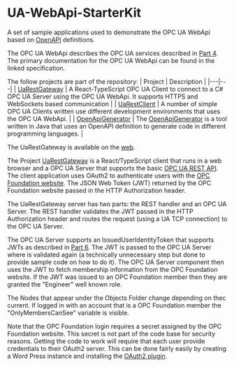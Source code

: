 # UA-WebApi-StarterKit
A set of sample applications used to demonstrate the OPC UA WebApi based on [OpenAPI](https://swagger.io/specification/) definitions. 

The OPC UA WebApi describes the OPC UA services described in [Part 4](https://reference.opcfoundation.org/Core/Part4/v105/docs/). The primary documentation for the OPC UA WebApi can be found in the linked specification. 

The follow projects are part of the repository:
| Project | Description | 
|---|---| 
| [UaRestGateway](./UaRestGateway/) | A React-TypeScript OPC UA Client to connect to a C# OPC UA Server using the OPC UA WebApi. It supports HTTPS and WebSockets based communication |
| [UaRestClient](./UaRestClient/) | A number of simple OPC UA Clients written use different development environments that uses the OPC UA WebApi. |
| [OpenApiGenerator](./OpenApiGenerator/) | The [OpenApiGenerator](https://openapi-generator.tech/) is a tool written in Java that uses an OpenAPI definition to generate code in different programming languages. | 

The UaRestGateway is available on the [web](https://opcua-rest-gateway.azurewebsites.net/). 

The Project [UaRestGateway](./UaRestGateway/UaRestGateway.sln) is a React/TypeScript client that runs in a web browser and a OPC UA Server that supports the basic [OPC UA REST API](https://opcua-rest-gateway.azurewebsites.net/swagger). 
The client application uses OAuth2 to authenticate users with the [OPC Foundation website](https://opcfoundation.org/login). The JSON Web Token (JWT) returned by the OPC Foundation website passed in the HTTP Authorization header.  

The UaRestGateway server has two parts: the REST handler and an OPC UA Server. The REST handler validates the JWT passed in the HTTP Authorization header and routes the request (using a UA TCP connection) to the OPC UA Server. 

The OPC UA Server supports an IssuedUserIdentityToken that supports JWTs as described in [Part 6](https://reference.opcfoundation.org/Core/Part6/v105/docs/6.5.2). The JWT is passed to the OPC UA Server where is validated again (a technically unnecessary step but done to provide sample code on how to do it). The OPC UA Server component then uses the JWT to fetch membership information from the OPC Foundation website. If the JWT was issued to an OPC Foundation member then they are granted the "Engineer" well known role.

The Nodes that appear under the Objects Folder change depending on thec current. If logged in with an account that is a OPC Foundation member the "OnlyMembersCanSee" variable is visible.

Note that the OPC Foundation login requires a secret assigned by the OPC Foundation website. This secret is not part of the code base for security reasons. Getting the code to work will require that each user provide credentials to their OAuth2 server. This can be done fairly easily by creating a Word Press instance and installing the [OAuth2 plugin](https://wp-oauth.com/documentation/).

